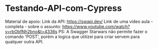 # Testando-API-com-Cypress
Material de apoio:
Link da API: https://swapi.dev/
Link de uma vídeo aula - completa - sobre o assunto: https://www.youtube.com/watch?v=rbObfNh2bno&t=4336s
PS: A Swagger Starwars não permite fazer o comando 'POST', porém a logica que utilizei para criar servem para qualquer outra API.
